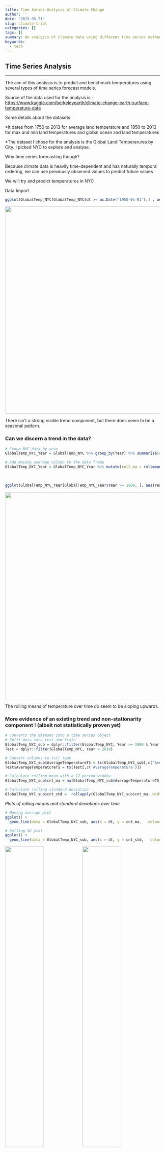 ```yaml
---
title: Time Series Analysis of Climate Change
author: ''
date: '2019-06-21'
slug: climate-trial
categories: []
tags: []
summary: An analysis of climate data using different time series methodologies
keywords:
  - tech
---
```









##  Time Series Analysis

***
The aim of this analysis is to predict and benchmark temperatures using several types of time series forecast models. 

Source of the data used for the analysis is - https://www.kaggle.com/berkeleyearth/climate-change-earth-surface-temperature-data

Some details about the datasets:  

*It dates from 1750 to 2013 for average land temperature and 1850 to 2013 for max and min land temperatures and global ocean and land temperatures

*The dataset I chose for the analysis is the Global Land Temperarures by City. I picked NYC to explore and analyse.

Why time series forecasting though?

Because climate data is heavily time-dependent and has naturally temporal ordering, we can use previously observed values to predict future values

We will try and predict temperatures in NYC

Data Import


```r
ggplot(GlobalTemp_NYC[GlobalTemp_NYC$dt >= as.Date("1950-01-01"),] , aes(dt, AverageTemperature)) + geom_line() + xlab("") + ylab("Daily Temperature") + ggtitle("Temperature variation through the years in NYC")
```

<img src="/post/2019-06-21-climate-trial_files/figure-html/unnamed-chunk-3-1.png" width="672" />

There isn't a strong visible trend component, but there does seem to be a seasonal pattern.
<br>

### **Can we discern a trend in the data?**


```r
# Group NYC data by year
GlobalTemp_NYC_Year = GlobalTemp_NYC %>% group_by(Year) %>% summarise(AverageTemperatureYearly = mean(AverageTemperature,na.rm=T))

# Add moving average column to the data frame
GlobalTemp_NYC_Year = GlobalTemp_NYC_Year %>% mutate(roll_ma = rollmean(AverageTemperatureYearly, k=5, fill=NA))
```

<br>


```r
ggplot(GlobalTemp_NYC_Year[GlobalTemp_NYC_Year$Year >= 1900, ], aes(Year, AverageTemperatureYearly),size=2) + geom_line(position=position_jitter(1,3), pch=21, fill="#FF0000AA") + geom_line(aes(y=rollmean(roll_ma, 10, na.pad=TRUE), color="red")) + xlab("Years") + ylab("Yearly averages") + scale_x_continuous(breaks = pretty(GlobalTemp_NYC_Year[GlobalTemp_NYC_Year$Year >= 1900, ]$Year,n=10)) + ggtitle("Yearly averages of temperatures in NYC ")
```

<img src="/post/2019-06-21-climate-trial_files/figure-html/unnamed-chunk-5-1.png" width="672" />


The rolling means of temperature over time do seem to be sloping upwards.



### **More evidence of an existing trend and non-stationarity component ! (albeit not statistically proven yet)**


```r
# Converts the dataset into a time series object
# Split data into test and train 
GlobalTemp_NYC_sub = dplyr::filter(GlobalTemp_NYC, Year >= 1900 & Year <= 2010)
Test = dplyr::filter(GlobalTemp_NYC, Year > 2010)

# Convert columns to ts() type
GlobalTemp_NYC_sub$AverageTemperatureTS = ts(GlobalTemp_NYC_sub[,c('AverageTemperature')])
Test$AverageTemperatureTS = ts(Test[,c('AverageTemperature')])

# Calculate rolling mean with a 12 period window
GlobalTemp_NYC_sub$cnt_ma = ma(GlobalTemp_NYC_sub$AverageTemperatureTS, order=12) 

# Calculate rolling standard deviation
GlobalTemp_NYC_sub$cnt_std =  rollapply(GlobalTemp_NYC_sub$cnt_ma, width = 60, FUN = sd, na.pad = TRUE)
```

*Plots of rolling means and standard deviations over time*


```r
# Moving average plot
ggplot() +
  geom_line(data = GlobalTemp_NYC_sub, aes(x = dt, y = cnt_ma,   colour = "Yearly Moving Average"))  + ylab('Temperature') + xlab('Date')

# Rolling SD plot
ggplot() +
  geom_line(data = GlobalTemp_NYC_sub, aes(x = dt, y = cnt_std,   colour = "Rolling Standard Deviation"))  + ylab('Temperature') + xlab('Date')
```

<img src="/post/2019-06-21-climate-trial_files/figure-html/unnamed-chunk-7-1.png" width="50%" /><img src="/post/2019-06-21-climate-trial_files/figure-html/unnamed-chunk-7-2.png" width="50%" />

The data definitely does not look stationary. This is supported by both the rolling mean and standard deviation plots. The standard deviation has been considered over a 5 year rolling period window, the average of which does not look constant over time.

We do have to verify the above trends statistically though.

Let's analyse seasonality in the data. We expect climate data to be seasonal in nature


```r
ggplot(GlobalTemp_NYC[GlobalTemp_NYC$Year>=1900,],aes(x=dt,y=AverageTemperature,colour=reorder(Month.String,-AverageTemperature,mean)))+
  geom_point()+
  geom_smooth(method="loess")+
  labs(title="Average Temperatures by Month in New York",
       x="Year",
       y="Average Temperature",
       colour="Month")
```

<img src="/post/2019-06-21-climate-trial_files/figure-html/unnamed-chunk-8-1.png" width="672" />

Through the years we see that temperatures do stay around similar ranges within a month. We'll come back to seasonality in a bit.

#### **Time series decompostion:**
Time series data is decomposed into:

1. Seasonal
2. Trend
3. Cycle
4. Residual or error

It's a useful abstraction and involves thinking of time series as a combination of the above components


```r
# Indicating a seasonality of 12
count_ma = ts(GlobalTemp_NYC_sub$AverageTemperatureTS, frequency=12)
# decompsing data,
decomp = stl(count_ma, s.window="periodic")
# removing seasonality for further modeling
deseasonal_cnt <- seasadj(decomp)
#plot of components
plot(decomp)
```

<img src="/post/2019-06-21-climate-trial_files/figure-html/unnamed-chunk-9-1.png" width="672" />

We notice that based on the gray bars in each plot, the impact of trend on over-all variation in the data isn't very high. Seasonality on the other hand explains the variation in the data to a much greater extent.


A closer look at seasonality as decomposed above:


```r
seasonplot(count_ma,year.labels=TRUE,col=rainbow(6), main="Seasonal plot colored by year")
```

<img src="/post/2019-06-21-climate-trial_files/figure-html/unnamed-chunk-10-1.png" width="672" />

Yep, looks pretty seasonal


### **Statistical proof of stationarity through the ADF test:**

*Theory :* ADF procedure tests whether the change in Y can be explained by lagged value and a linear trend. If contribution of the lagged value to the change in Y is non-significant and there is a presence of a trend component, the series is non-stationary and null hypothesis will not be rejected.


```r
adf.test(deseasonal_cnt, alternative = "stationary")
```

```
## 
## 	Augmented Dickey-Fuller Test
## 
## data:  deseasonal_cnt
## Dickey-Fuller = -10.319, Lag order = 10, p-value = 0.01
## alternative hypothesis: stationary
```

* The results indicate that the time series is in-fact, stationary which weakly translates to - mean and variance stay the same over time (Or, that the marginal distribution of the process does not change over time)

* This is counter-intuitive to the expectation that average temperature have risen over time (Does not disprove global warming though)


<br>

#### A look at the ACF and PACF plots of the raw time series data:

```r
Acf(count_ma, main='')
```

<img src="/post/2019-06-21-climate-trial_files/figure-html/unnamed-chunk-12-1.png" width="672" />

```r
Pacf(count_ma, main='')
```

<img src="/post/2019-06-21-climate-trial_files/figure-html/unnamed-chunk-12-2.png" width="672" />


* Acf plot gives us values of auto-correlation of any series with its lagged values
* Pacf plot gives us the partial correlation coefficients between the series and lags of itself

<br>

### **Time to fit our Models!**

***

My baseline model will be a seasonal exponential smoothing model. 

Models to be used for selection and bench-marking:

1. Naive seasonal exponential smoothing model
2. ARIMA model
3. SARIMA model with drift

**Fitting models to the training data**

```r
#1 
naive_fit = Arima(count_ma,order=c(0, 1, 1),
            seasonal=list(order=c(0, 1, 1), period=12))

#2
fit = auto.arima(deseasonal_cnt, seasonal=FALSE)


#3
# Force the model to acknowlede the seasonality pattern with the Drift parameter set to 1
fit_seasonal = auto.arima(count_ma,D=1)
```


### **Evaluate results!**

<br>


## Residuals by model type {.tabset .tabset-fade .tabset-pills}

### Residuals for Baseline Model


```r
tsdisplay(residuals(naive_fit), lag.max=45, main='Naive baseline model')
```

<img src="/post/2019-06-21-climate-trial_files/figure-html/unnamed-chunk-14-1.png" width="672" />

### Residuals for ARIMA


```r
tsdisplay(residuals(fit), lag.max=45, main='ARIMA Model')
```

<img src="/post/2019-06-21-climate-trial_files/figure-html/unnamed-chunk-15-1.png" width="672" />

### Residuals for SARIMA with Drift


```r
tsdisplay(residuals(fit_seasonal), lag.max=45, main='SARIMA Model')
```

<img src="/post/2019-06-21-climate-trial_files/figure-html/unnamed-chunk-16-1.png" width="672" />

*Some observations*

* The only auto-correlations seem to be in the seasonal lags for the SARIMA model (12,24,36)

* ACF results from the baseline model do not seem to be dampening with time

<br>

**Compare MAEs from all the models**

<br>

* MAE is mean(|et|)
* We pick MAE since it is easy to interpret and all the models use the same data (so no scaling issues)
* We forecast on our test data set with observations from 2011-2013


```r
Naive_MAE = accuracy(naive_fit, h=Test)[3]
Arima_MAE = accuracy(fit, h=Test)[3]
Sarima_MAE = accuracy(fit_seasonal, h=Test)[3]

eval_frame = data.frame(Naive_MAE,Arima_MAE,Sarima_MAE)
knitr::kable(eval_frame, caption = ' MAE across models' ) %>% kable_styling()
```

<table class="table" style="margin-left: auto; margin-right: auto;">
<caption>Table 1:  MAE across models</caption>
 <thead>
  <tr>
   <th style="text-align:right;"> Naive_MAE </th>
   <th style="text-align:right;"> Arima_MAE </th>
   <th style="text-align:right;"> Sarima_MAE </th>
  </tr>
 </thead>
<tbody>
  <tr>
   <td style="text-align:right;"> 1.269324 </td>
   <td style="text-align:right;"> 1.247306 </td>
   <td style="text-align:right;"> 1.432573 </td>
  </tr>
</tbody>
</table>


* We see that MAE seems lowest for the baseline model (the irony!). But let's look at the forecasts too.

<br>


**Forecast using all the three models**


```r
Naive.Mean= as.data.frame(forecast(naive_fit, h=33)$mean)
Arima.Mean= as.data.frame(forecast(fit, h=33)$mean)
Sarima.Mean= as.data.frame(forecast(fit_seasonal, h=33)$mean)
```

Forecast from various models

```r
Test$dt = as.Date(Test$dt)
cols=colnames(Test)
Test = cbind(Test,Naive.Mean,Arima.Mean,Sarima.Mean)
names(Test) = append(cols, c("naive","arima","sarima"))

ggplot() +
  geom_line(data = Test, aes(x = dt, y = AverageTemperatureTS,color="Test Data"),size=1)+ ylab('Temperature') + geom_line(data=Test, aes(x=dt,y=naive, color="Naive Baseline") ,size=1,linetype="dashed") + geom_line(data=Test, aes(x=dt,y=arima,color="ARIMA"),linetype="solid",size =1) + geom_line(data=Test, aes(x=dt,y=sarima,color="SARIMA"),size=1,linetype="dotted") +scale_color_manual(name = "Colors", 
                     values = c("Test Data"="orange","Naive Baseline" = "red", "ARIMA" = "darkgreen", "SARIMA"= "blue"))
```

<img src="/post/2019-06-21-climate-trial_files/figure-html/unnamed-chunk-19-1.png" width="672" />

What we see here is the forecasts by each model against the Test data over 2011-2013 in Orange. The baseline doesn't seem to be much worse than the model that does take seasonality and differencing into account.

<style>
div.blue { background-color:#e6f0ff; border-radius: 5px; padding: 20px;}
</style>
<div class = "blue">
Something kind of interesting can be highlighted here:

1. Why does it seem like our Naive forecasts and ARIMA do just as well (Naive does better infact) than our seasonal forecast? Especially because Naive and ARIMA "do not account for seasonality"?
    + The Naive method and the ARIMA are *perfectly good* for one-step ahead forecasts because the evident smoothness of seasonality means that knowing information from exactly one year ago gives little or no information about the next likely value than knowing just the last couple of observations.
 
2. If we wished to forecast over a longer time frame - the next 4-5 years say, we would have to take seasonality into account. Since we only have a fixed 12 seasonal effects we can go ahead by estimating the seasonal effects. In that case, the SARIMA could out-perform

3. But it is good to note that time series forecasts are not reliable over extended time periods and the models need to be re-run/refreshed routinely

</div>

<br>

**An extrapolation of the seasonal model's fit**


```r
plot(forecast(fit_seasonal, 12), include=36)
```

<img src="/post/2019-06-21-climate-trial_files/figure-html/unnamed-chunk-20-1.png" width="672" />

#### Next steps?

Use forecast package to create Fourier terms to use as covariates. This can lead to a more precise modeling of seasonal information.


